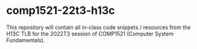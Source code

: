 # comp1521-22t3-h13c

This repository will contain all in-class code snippets / resources from the H13C TLB for the 2022T3 session of COMP1521 (Computer System Fundamentals).
